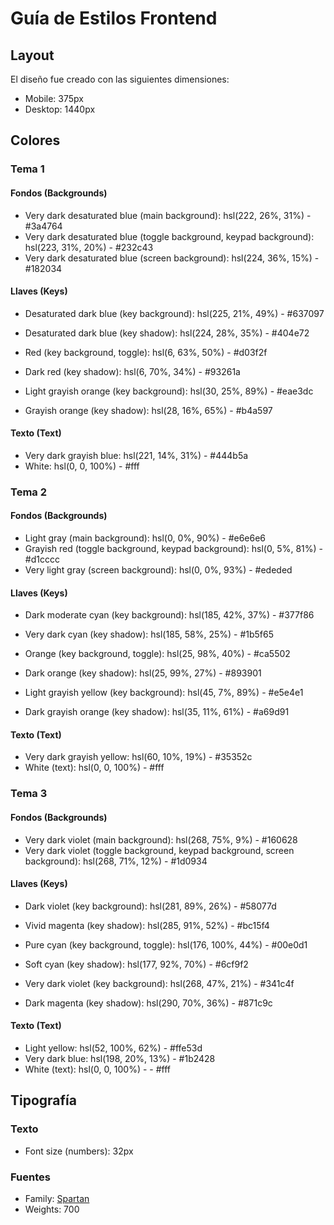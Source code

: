 # Guía de Estilos Frontend

## Layout


El diseño fue creado con las siguientes dimensiones: 

- Mobile: 375px
- Desktop: 1440px

## Colores

### Tema 1

#### Fondos (Backgrounds)

- Very dark desaturated blue (main background): hsl(222, 26%, 31%) - #3a4764
- Very dark desaturated blue (toggle background, keypad background): hsl(223, 31%, 20%) - #232c43
- Very dark desaturated blue (screen background): hsl(224, 36%, 15%) - #182034

#### Llaves (Keys)

- Desaturated dark blue (key background): hsl(225, 21%, 49%) -  #637097
- Desaturated dark blue (key shadow): hsl(224, 28%, 35%) - #404e72

- Red (key background, toggle): hsl(6, 63%, 50%) - #d03f2f
- Dark red (key shadow): hsl(6, 70%, 34%) - #93261a

- Light grayish orange (key background): hsl(30, 25%, 89%) - #eae3dc
- Grayish orange (key shadow): hsl(28, 16%, 65%) - #b4a597 

#### Texto (Text)

- Very dark grayish blue: hsl(221, 14%, 31%) - #444b5a
- White: hsl(0, 0, 100%) - #fff

### Tema 2

#### Fondos (Backgrounds)

- Light gray (main background): hsl(0, 0%, 90%) - #e6e6e6
- Grayish red (toggle background, keypad background): hsl(0, 5%, 81%) - #d1cccc
- Very light gray (screen background): hsl(0, 0%, 93%) - #ededed

#### Llaves (Keys)

- Dark moderate cyan (key background): hsl(185, 42%, 37%) - #377f86
- Very dark cyan (key shadow): hsl(185, 58%, 25%) - #1b5f65

- Orange (key background, toggle): hsl(25, 98%, 40%) - #ca5502
- Dark orange (key shadow): hsl(25, 99%, 27%) - #893901

- Light grayish yellow (key background): hsl(45, 7%, 89%) - #e5e4e1
- Dark grayish orange (key shadow): hsl(35, 11%, 61%) - #a69d91 

#### Texto (Text)

- Very dark grayish yellow: hsl(60, 10%, 19%) - #35352c
- White (text): hsl(0, 0, 100%) - #fff

### Tema 3

#### Fondos (Backgrounds)

- Very dark violet (main background): hsl(268, 75%, 9%) - #160628 
- Very dark violet (toggle background, keypad background, screen background): hsl(268, 71%, 12%) - #1d0934

#### Llaves (Keys)

- Dark violet (key background): hsl(281, 89%, 26%) - #58077d
- Vivid magenta (key shadow): hsl(285, 91%, 52%) - #bc15f4

- Pure cyan (key background, toggle): hsl(176, 100%, 44%) - #00e0d1
- Soft cyan (key shadow): hsl(177, 92%, 70%) - #6cf9f2

- Very dark violet (key background): hsl(268, 47%, 21%) - #341c4f
- Dark magenta (key shadow): hsl(290, 70%, 36%) - #871c9c

#### Texto (Text)

- Light yellow: hsl(52, 100%, 62%) - #ffe53d
- Very dark blue: hsl(198, 20%, 13%) - #1b2428
- White (text): hsl(0, 0, 100%) - - #fff

## Tipografía

### Texto

- Font size (numbers): 32px

### Fuentes

- Family: [Spartan](https://fonts.google.com/specimen/Spartan)
- Weights: 700
